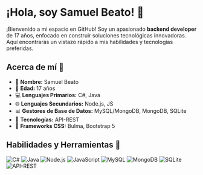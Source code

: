 # ¡Hola, soy Samuel Beato! 👋

¡Bienvenido a mi espacio en GitHub! Soy un apasionado **backend developer** de 17 años, enfocado en construir soluciones tecnológicas innovadoras. Aquí encontrarás un vistazo rápido a mis habilidades y tecnologías preferidas.

## Acerca de mí 🚀

- 👦 **Nombre:** Samuel Beato
- 🎂 **Edad:** 17 años
- 💻 **Lenguajes Primarios:** C#, Java
- 🌐 **Lenguajes Secundarios:** Node.js, JS
- 📊 **Gestores de Base de Datos:** MySQL/MongoDB, MongoDB, SQLite
- 🚀 **Tecnologías:** API-REST
- 🎨 **Frameworks CSS:** Bulma, Bootstrap 5

## Habilidades y Herramientas 🔧

![C#](https://img.shields.io/badge/C%23-%23239120.svg?style=for-the-badge&logo=c-sharp&logoColor=white)
![Java](https://img.shields.io/badge/Java-%23ED8B00.svg?style=for-the-badge&logo=java&logoColor=white)
![Node.js](https://img.shields.io/badge/Node.js-%2343853D.svg?style=for-the-badge&logo=node.js&logoColor=white)
![JavaScript](https://img.shields.io/badge/JavaScript-%23F7DF1E.svg?style=for-the-badge&logo=javascript&logoColor=black)
![MySQL](https://img.shields.io/badge/MySQL-%2300f.svg?style=for-the-badge&logo=mysql&logoColor=white)
![MongoDB](https://img.shields.io/badge/MongoDB-%234ea94b.svg?style=for-the-badge&logo=mongodb&logoColor=white)
![SQLite](https://img.shields.io/badge/SQLite-%2307405e.svg?style=for-the-badge&logo=sqlite&logoColor=white)
![API-REST](https://img.shields.io/badge/API--REST-%2355efc4.svg?style=for-the-badge)
